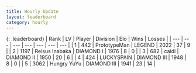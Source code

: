 ```yaml
---
title: Hourly Update
layout: leaderboard
category: hourly
---
```


{: .leaderboard}
| Rank | LV | Player | Division | Elo | Wins | Losses |
| --- | --- | --- | --- | --- | --- | --- |
| <span data-change="0">1</span> | 442 | <span title="ID: 66918">PrototypeMan</span> | LEGEND | <span data-change="0">2022</span> | <span data-change="0">37</span> | <span data-change="0">9</span> |
| <span data-change="0">2</span> | 1197 | <span title="ID: 451068">Reisus Inabaka</span> | DIAMOND I | <span data-change="0">1976</span> | <span data-change="0">8</span> | <span data-change="0">0</span> |
| <span data-change="0">3</span> | 682 | <span title="ID: 517164">caidi</span> | DIAMOND II | <span data-change="0">1950</span> | <span data-change="0">20</span> | <span data-change="0">6</span> |
| <span data-change="0">4</span> | 424 | <span title="ID: 623829">LUCKYSPAIN</span> | DIAMOND III | <span data-change="0">1948</span> | <span data-change="0">8</span> | <span data-change="0">0</span> |
| <span data-change="0">5</span> | 3062 | <span title="ID: 164871">Hungry YuYu</span> | DIAMOND III | <span data-change="0">1941</span> | <span data-change="0">23</span> | <span data-change="0">14</span> |